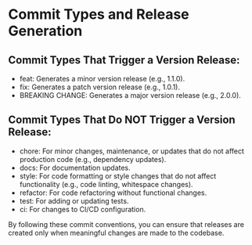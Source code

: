 # Commit Types and Release Generation
## Commit Types That Trigger a Version Release:
- feat: Generates a minor version release (e.g., 1.1.0).
- fix: Generates a patch version release (e.g., 1.0.1).
- BREAKING CHANGE: Generates a major version release (e.g., 2.0.0).
## Commit Types That Do NOT Trigger a Version Release:
- chore: For minor changes, maintenance, or updates that do not affect production code (e.g., dependency updates).
- docs: For documentation updates.
- style: For code formatting or style changes that do not affect functionality (e.g., code linting, whitespace changes).
- refactor: For code refactoring without functional changes.
- test: For adding or updating tests.
- ci: For changes to CI/CD configuration.

By following these commit conventions, you can ensure that releases are created only when meaningful changes are made to the codebase.